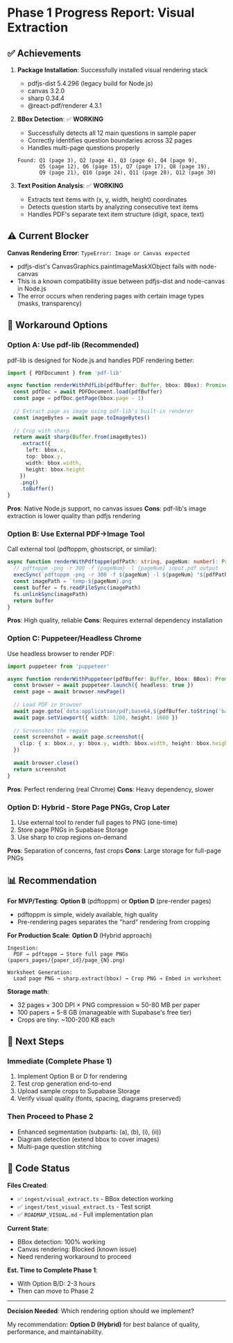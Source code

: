 # Phase 1 Progress Report: Visual Extraction

## ✅ Achievements

1. **Package Installation**: Successfully installed visual rendering stack
   - pdfjs-dist 5.4.296 (legacy build for Node.js)
   - canvas 3.2.0
   - sharp 0.34.4
   - @react-pdf/renderer 4.3.1

2. **BBox Detection**: ✅ **WORKING**
   - Successfully detects all 12 main questions in sample paper
   - Correctly identifies question boundaries across 32 pages
   - Handles multi-page questions properly
   ```
   Found: Q1 (page 3), Q2 (page 4), Q3 (page 6), Q4 (page 9),
          Q5 (page 12), Q6 (page 15), Q7 (page 17), Q8 (page 19),
          Q9 (page 21), Q10 (page 24), Q11 (page 28), Q12 (page 30)
   ```

3. **Text Position Analysis**: ✅ **WORKING**
   - Extracts text items with (x, y, width, height) coordinates
   - Detects question starts by analyzing consecutive text items
   - Handles PDF's separate text item structure (digit, space, text)

## ⚠️ Current Blocker

**Canvas Rendering Error**: `TypeError: Image or Canvas expected`
- pdfjs-dist's CanvasGraphics.paintImageMaskXObject fails with node-canvas
- This is a known compatibility issue between pdfjs-dist and node-canvas in Node.js
- The error occurs when rendering pages with certain image types (masks, transparency)

## 🔧 Workaround Options

### Option A: Use pdf-lib (Recommended)
pdf-lib is designed for Node.js and handles PDF rendering better:
```typescript
import { PDFDocument } from 'pdf-lib'

async function renderWithPdfLib(pdfBuffer: Buffer, bbox: BBox): Promise<Buffer> {
  const pdfDoc = await PDFDocument.load(pdfBuffer)
  const page = pdfDoc.getPage(bbox.page - 1)
  
  // Extract page as image using pdf-lib's built-in renderer
  const imageBytes = await page.toImageBytes()
  
  // Crop with sharp
  return await sharp(Buffer.from(imageBytes))
    .extract({
      left: bbox.x,
      top: bbox.y,
      width: bbox.width,
      height: bbox.height
    })
    .png()
    .toBuffer()
}
```

**Pros**: Native Node.js support, no canvas issues
**Cons**: pdf-lib's image extraction is lower quality than pdfjs rendering

### Option B: Use External PDF→Image Tool
Call external tool (pdftoppm, ghostscript, or similar):
```typescript
async function renderWithPdftoppm(pdfPath: string, pageNum: number): Promise<Buffer> {
  // pdftoppm -png -r 300 -f {pageNum} -l {pageNum} input.pdf output
  execSync(`pdftoppm -png -r 300 -f ${pageNum} -l ${pageNum} "${pdfPath}" temp`)
  const imagePath = `temp-${pageNum}.png`
  const buffer = fs.readFileSync(imagePath)
  fs.unlinkSync(imagePath)
  return buffer
}
```

**Pros**: High quality, reliable
**Cons**: Requires external dependency installation

### Option C: Puppeteer/Headless Chrome
Use headless browser to render PDF:
```typescript
import puppeteer from 'puppeteer'

async function renderWithPuppeteer(pdfBuffer: Buffer, bbox: BBox): Promise<Buffer> {
  const browser = await puppeteer.launch({ headless: true })
  const page = await browser.newPage()
  
  // Load PDF in browser
  await page.goto(`data:application/pdf;base64,${pdfBuffer.toString('base64')}`)
  await page.setViewport({ width: 1200, height: 1600 })
  
  // Screenshot the region
  const screenshot = await page.screenshot({
    clip: { x: bbox.x, y: bbox.y, width: bbox.width, height: bbox.height }
  })
  
  await browser.close()
  return screenshot
}
```

**Pros**: Perfect rendering (real Chrome)
**Cons**: Heavy dependency, slower

### Option D: Hybrid - Store Page PNGs, Crop Later
1. Use external tool to render full pages to PNG (one-time)
2. Store page PNGs in Supabase Storage
3. Use sharp to crop regions on-demand

**Pros**: Separation of concerns, fast crops
**Cons**: Large storage for full-page PNGs

## 📊 Recommendation

**For MVP/Testing**: **Option B** (pdftoppm) or **Option D** (pre-render pages)
- pdftoppm is simple, widely available, high quality
- Pre-rendering pages separates the "hard" rendering from cropping

**For Production Scale**: **Option D** (Hybrid approach)
```
Ingestion:
  PDF → pdftoppm → Store full page PNGs (papers_pages/{paper_id}/page_{N}.png)
  
Worksheet Generation:
  Load page PNG → sharp.extract(bbox) → Crop PNG → Embed in worksheet
```

**Storage math**:
- 32 pages × 300 DPI × PNG compression ≈ 50-80 MB per paper
- 100 papers = 5-8 GB (manageable with Supabase's free tier)
- Crops are tiny: ~100-200 KB each

## 🚀 Next Steps

### Immediate (Complete Phase 1)
1. Implement Option B or D for rendering
2. Test crop generation end-to-end
3. Upload sample crops to Supabase Storage
4. Verify visual quality (fonts, spacing, diagrams preserved)

### Then Proceed to Phase 2
- Enhanced segmentation (subparts: (a), (b), (i), (ii))
- Diagram detection (extend bbox to cover images)
- Multi-page question stitching

## 📝 Code Status

**Files Created**:
- ✅ `ingest/visual_extract.ts` - BBox detection working
- ✅ `ingest/test_visual_extract.ts` - Test script
- ✅ `ROADMAP_VISUAL.md` - Full implementation plan

**Current State**:
- BBox detection: 100% working
- Canvas rendering: Blocked (known issue)
- Need rendering workaround to proceed

**Est. Time to Complete Phase 1**:
- With Option B/D: 2-3 hours
- Then can move to Phase 2

---

**Decision Needed**: Which rendering option should we implement?

My recommendation: **Option D (Hybrid)** for best balance of quality, performance, and maintainability.
